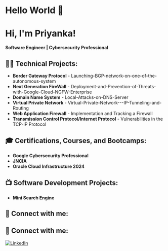 # Hello World 🙏  


# Hi, I'm Priyanka!  
**Software Engineer | Cybersecurity Professional**  

## 👨‍💻 Technical Projects:  
- **Border Gateway Protocol** - Launching-BGP-network-on-one-of-the-autonomous-system  
- **Next Generation FireWall** - Deployment-and-Prevention-of-Threats-with-Google-Cloud-NGFW-Enterprise
- **Domain Name System** - Local-Attacks-on-DNS-Server
- **Virtual Private Network** - Virtual-Private-Network---IP-Tunneling-and-Routing 
- **Web Application Firewall** - Implementation and Tracking a Firewall
- **Transmission Control Protocol/Internet Protocol** - Vulnerabilities in the TCP-IP Protocol


## 🎓 Certifications, Courses, and Bootcamps:  
- **Google Cybersecurity Professional**  
- **JNCIA**
- **Oracle Cloud Infrastructure 2024** 


## 📺 Software Development Projects:  
- **Mini Search Engine**  

## 🤳 Connect with me:  
## 🤳 Connect with me:  
[![LinkedIn](https://img.shields.io/badge/LinkedIn-Connect-blue?logo=linkedin)](https://www.linkedin.com/in/priyanka-bugade/)  

